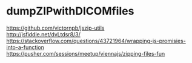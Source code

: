 # dumpZIPwithDICOMfiles

https://github.com/victornpb/jszip-utils  
http://jsfiddle.net/dvLtdsr8/3/  
https://stackoverflow.com/questions/43721964/wrapping-js-promisies-into-a-function  
https://pusher.com/sessions/meetup/viennajs/zipping-files-fun
